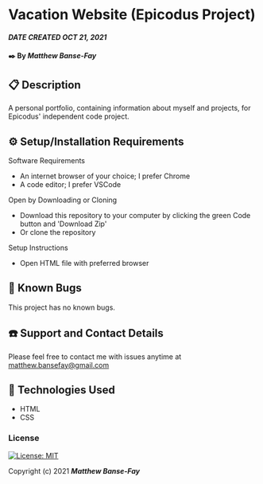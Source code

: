 # Vacation Website (Epicodus Project)

#### _DATE CREATED OCT 21, 2021_

#### ✒️ By _**Matthew Banse-Fay**_

## 📋 Description

A personal portfolio, containing information about myself and projects, for Epicodus' independent code project.

## ⚙️ Setup/Installation Requirements 

Software Requirements
* An internet browser of your choice; I prefer Chrome
* A code editor; I prefer VSCode

Open by Downloading or Cloning
* Download this repository to your computer by clicking the green Code button and 'Download Zip'
* Or clone the repository

Setup Instructions 
* Open HTML file with preferred browser


## 🐜 Known Bugs

This project has no known bugs. 

## ☎️ Support and Contact Details

Please feel free to contact me with issues anytime at <matthew.bansefay@gmail.com>

## 💾 Technologies Used

* HTML
* CSS

### License

[![License: MIT](https://img.shields.io/badge/License-MIT-yellow.svg)](https://opensource.org/licenses/MIT)

Copyright (c) 2021 **_Matthew Banse-Fay_**